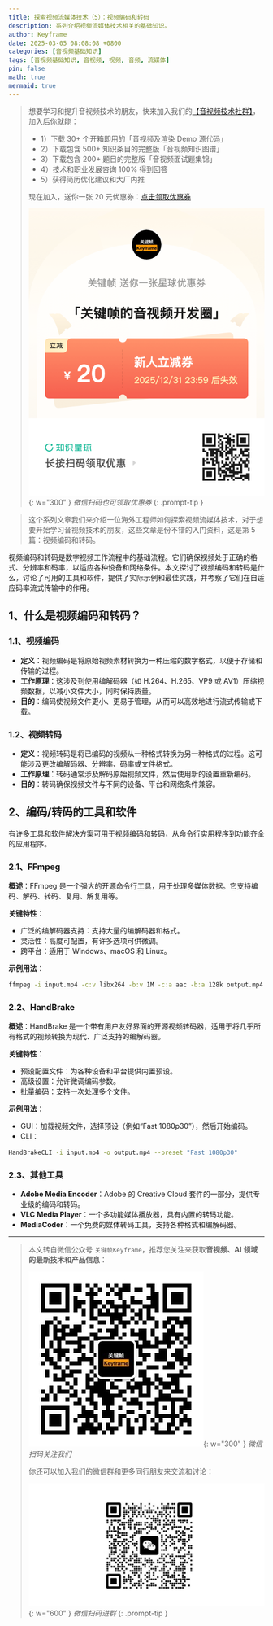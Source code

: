 ```yaml
---
title: 探索视频流媒体技术（5）：视频编码和转码
description: 系列介绍视频流媒体技术相关的基础知识。
author: Keyframe
date: 2025-03-05 08:08:08 +0800
categories: [音视频基础知识]
tags: [音视频基础知识, 音视频, 视频, 音频, 流媒体]
pin: false
math: true
mermaid: true
---
```


>想要学习和提升音视频技术的朋友，快来加入我们的<a href="https://t.zsxq.com/jRprT" target="_blank" rel="noopener noreferrer">【音视频技术社群】</a>，加入后你就能：
>
>- 1）下载 30+ 个开箱即用的「音视频及渲染 Demo 源代码」
>- 2）下载包含 500+ 知识条目的完整版「音视频知识图谱」
>- 3）下载包含 200+ 题目的完整版「音视频面试题集锦」
>- 4）技术和职业发展咨询 100% 得到回答
>- 5）获得简历优化建议和大厂内推
>  
>现在加入，送你一张 20 元优惠券：<a href="https://t.zsxq.com/jRprT" target="_blank" rel="noopener noreferrer">点击领取优惠券</a>
>
>![知识星球新人优惠券](assets/img/keyframe-zsxq-coupon.png){: w="300" }
>_微信扫码也可领取优惠券_
{: .prompt-tip }



>这个系列文章我们来介绍一位海外工程师如何探索视频流媒体技术，对于想要开始学习音视频技术的朋友，这些文章是份不错的入门资料，这是第 5 篇：视频编码和转码。



视频编码和转码是数字视频工作流程中的基础流程。它们确保视频处于正确的格式、分辨率和码率，以适应各种设备和网络条件。本文探讨了视频编码和转码是什么，讨论了可用的工具和软件，提供了实际示例和最佳实践，并考察了它们在自适应码率流式传输中的作用。

## 1、什么是视频编码和转码？

### 1.1、视频编码

- **定义**：视频编码是将原始视频素材转换为一种压缩的数字格式，以便于存储和传输的过程。
- **工作原理**：这涉及到使用编解码器（如 H.264、H.265、VP9 或 AV1）压缩视频数据，以减小文件大小，同时保持质量。
- **目的**：编码使视频文件更小、更易于管理，从而可以高效地进行流式传输或下载。

### 1.2、视频转码

- **定义**：视频转码是将已编码的视频从一种格式转换为另一种格式的过程。这可能涉及更改编解码器、分辨率、码率或文件格式。
- **工作原理**：转码通常涉及解码原始视频文件，然后使用新的设置重新编码。
- **目的**：转码确保视频文件与不同的设备、平台和网络条件兼容。

## 2、编码/转码的工具和软件

有许多工具和软件解决方案可用于视频编码和转码，从命令行实用程序到功能齐全的应用程序。

### 2.1、FFmpeg

**概述**：FFmpeg 是一个强大的开源命令行工具，用于处理多媒体数据。它支持编码、解码、转码、复用、解复用等。

**关键特性**：

- 广泛的编解码器支持：支持大量的编解码器和格式。
- 灵活性：高度可配置，有许多选项可供微调。
- 跨平台：适用于 Windows、macOS 和 Linux。

**示例用法**：

```bash
ffmpeg -i input.mp4 -c:v libx264 -b:v 1M -c:a aac -b:a 128k output.mp4
```

### 2.2、HandBrake

**概述**：HandBrake 是一个带有用户友好界面的开源视频转码器，适用于将几乎所有格式的视频转换为现代、广泛支持的编解码器。

**关键特性**：

- 预设配置文件：为各种设备和平台提供内置预设。
- 高级设置：允许微调编码参数。
- 批量编码：支持一次处理多个文件。

**示例用法**：

- GUI：加载视频文件，选择预设（例如“Fast 1080p30”），然后开始编码。
- CLI：

```bash
HandBrakeCLI -i input.mp4 -o output.mp4 --preset "Fast 1080p30"
```

### 2.3、其他工具

- **Adobe Media Encoder**：Adobe 的 Creative Cloud 套件的一部分，提供专业级的编码和转码。
- **VLC Media Player**：一个多功能媒体播放器，具有内置的转码功能。
- **MediaCoder**：一个免费的媒体转码工具，支持各种格式和编解码器。




---

> 本文转自微信公众号 `关键帧Keyframe`，推荐您关注来获取**音视频、AI 领域的最新技术和产品信息**：
>
>![微信公众号](assets/img/keyframe-mp.jpg){: w="300" }
>_微信扫码关注我们_
>
>你还可以加入我们的微信群和更多同行朋友来交流和讨论：
>
>![关键帧的音视频开发群](assets/img/av-wechat-group.jpg){: w="600" }
>_微信扫码进群_
{: .prompt-tip }

